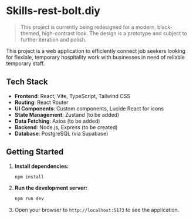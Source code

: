 # Skills-rest-bolt.diy

> This project is currently being redesigned for a modern, black-themed, high-contrast look. The design is a prototype and subject to further iteration and polish.

This project is a web application to efficiently connect job seekers looking for flexible, temporary hospitality work with businesses in need of reliable temporary staff.

## Tech Stack

- **Frontend**: React, Vite, TypeScript, Tailwind CSS
- **Routing**: React Router
- **UI Components**: Custom components, Lucide React for icons
- **State Management**: Zustand (to be added)
- **Data Fetching**: Axios (to be added)
- **Backend**: Node.js, Express (to be created)
- **Database**: PostgreSQL (via Supabase)

## Getting Started

1.  **Install dependencies:**
    ```bash
    npm install
    ```

2.  **Run the development server:**
    ```bash
    npm run dev
    ```

3.  Open your browser to `http://localhost:5173` to see the application.
